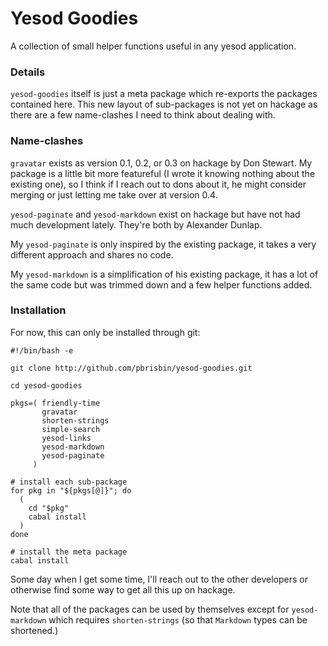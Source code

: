 # Yesod Goodies

A collection of small helper functions useful in any yesod application.

### Details

`yesod-goodies` itself is just a meta package which re-exports the 
packages contained here. This new layout of sub-packages is not yet on 
hackage as there are a few name-clashes I need to think about dealing 
with.

### Name-clashes

`gravatar` exists as version 0.1, 0.2, or 0.3 on hackage by Don Stewart. 
My package is a little bit more featureful (I wrote it knowing nothing 
about the existing one), so I think if I reach out to dons about it, he 
might consider merging or just letting me take over at version 0.4.

`yesod-paginate` and `yesod-markdown` exist on hackage but have not had 
much development lately. They're both by Alexander Dunlap.

My `yesod-paginate` is only inspired by the existing package, it takes a 
very different approach and shares no code.

My `yesod-markdown` is a simplification of his existing package, it has 
a lot of the same code but was trimmed down and a few helper functions 
added.

### Installation

For now, this can only be installed through git:

~~~ { .bash }
#!/bin/bash -e

git clone http://github.com/pbrisbin/yesod-goodies.git

cd yesod-goodies

pkgs=( friendly-time
       gravatar
       shorten-strings
       simple-search
       yesod-links
       yesod-markdown
       yesod-paginate
     )

# install each sub-package
for pkg in "${pkgs[@]}"; do
  (
    cd "$pkg"
    cabal install
  )
done

# install the meta package
cabal install
~~~

Some day when I get some time, I'll reach out to the other developers or 
otherwise find some way to get all this up on hackage.

Note that all of the packages can be used by themselves except for 
`yesod-markdown` which requires `shorten-strings` (so that `Markdown` 
types can be shortened.)
